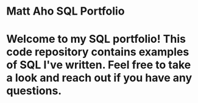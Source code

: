 # Matt Aho SQL Portfolio

# Welcome to my SQL portfolio! This code repository contains examples of SQL I've written. Feel free to take a look and reach out if you have any questions.
